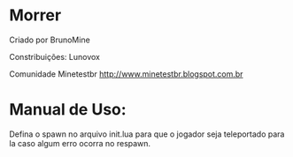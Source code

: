 Morrer
======
Criado por BrunoMine
  
Constribuições: Lunovox
  
Comunidade Minetestbr
<http://www.minetestbr.blogspot.com.br>


Manual de Uso:
=============
Defina o spawn no arquivo init.lua para que o jogador seja teleportado para la caso algum erro ocorra no respawn.
